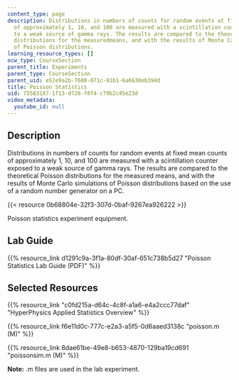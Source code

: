```yaml
---
content_type: page
description: Distributions in numbers of counts for random events at fixed mean counts
  of approximately 1, 10, and 100 are measured with a scintillation counter exposed
  to a weak source of gamma rays. The results are compared to the theoretical Poisson
  distributions for the measuredmeans, and with the results of Monte Carlo simulations
  of Poisson distributions.
learning_resource_types: []
ocw_type: CourseSection
parent_title: Experiments
parent_type: CourseSection
parent_uid: e52e9a2b-7600-071c-81b1-6a6630eb394d
title: Poisson Statistics
uid: 75583187-1f13-d728-f8f4-c79b2c45e23d
video_metadata:
  youtube_id: null
---
```


Description
-----------

Distributions in numbers of counts for random events at fixed mean counts of approximately 1, 10, and 100 are measured with a scintillation counter exposed to a weak source of gamma rays. The results are compared to the theoretical Poisson distributions for the measured means, and with the results of Monte Carlo simulations of Poisson distributions based on the use of a random number generator on a PC.

{{< resource 0b68804e-32f3-307d-0baf-9267ea926222 >}}

Poisson statistics experiment equipment.

Lab Guide
---------

{{% resource_link d1291c9a-3f1a-80df-30af-651c738b5d27 "Poisson Statistics Lab Guide (PDF)" %}}

Selected Resources
------------------

{{% resource_link "c0fd215a-d64c-4c8f-a1a6-e4a2ccc77daf" "HyperPhysics Applied Statistics Overview" %}}

{{% resource_link f6e11d0c-777c-e2a3-a5f5-0d6aaed3138c "poisson.m (M)" %}}

{{% resource_link 8dae61be-49e8-b653-4870-129ba19cd691 "poissonsim.m (M)" %}}

**Note:** .m files are used in the lab experiment.